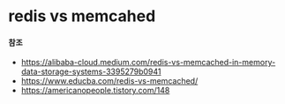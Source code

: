 # redis vs memcahed



#### 참조

- https://alibaba-cloud.medium.com/redis-vs-memcached-in-memory-data-storage-systems-3395279b0941
- https://www.educba.com/redis-vs-memcached/
- https://americanopeople.tistory.com/148